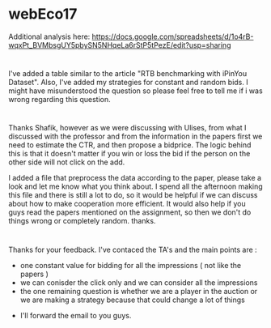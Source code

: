 # webEco17

Additional analysis here: https://docs.google.com/spreadsheets/d/1o4rB-wqxPt_BVMbsgUY5pbySN5NHqeLa6rStP5tPezE/edit?usp=sharing

#
I've added a table similar to the article "RTB benchmarking with iPinYou Dataset". Also, I've added my strategies for constant and random bids. I might have misunderstood the question so please feel free to tell me if i was wrong regarding this question. 

# 
Thanks Shafik, however as we were discussing with Ulises, from what I discussed with the professor and from the information in the papers first we need to estimate the CTR, and then propose a bidprice. The logic behind this is that it doesn't matter if you win or loss the bid if the person on the other side will not click on the add. 

I added a file that preprocess the data according to the paper, please take a look and let me know what you think about. I spend all the afternoon making this file and there is still a lot to do, so it would be helpful if we can discuss about how to make cooperation more efficient. It would also help if you guys read the papers mentioned on the assignment, so then we don't do things wrong or completely random. thanks.

#
Thanks for your feedback. I've contaced the TA's and the main points are :
* one constant value for bidding for all the impressions ( not like the papers )
* we can conisder the click only and we can consider all the impressions
* the one remaining question is whether we are a player in the auction or we are making a strategy because that could change a lot of things
- I'll forward the email to you guys.
